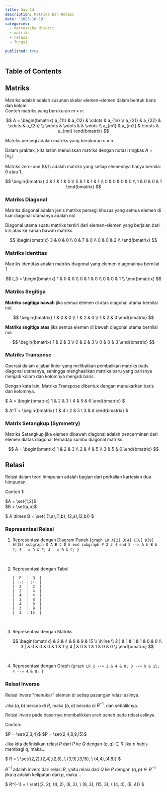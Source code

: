 ```yaml
---
title: Day 14
description: Matriks Dan Relasi
date: '2023-10-19'
categories:
  - matematika diskrit
  - matriks
  - relasi
  - fungsi

published: true
---
```


<script>
    import MermaidDiagram from '$lib/components/mermaid/MermaidDiagram.svelte';
</script>

## Table of Contents

## Matriks

Matriks adalah adalah susunan skalar elemen-elemen dalam bentuk baris dan kolom.  
Contoh matriks yang berukuran $m \times n$:

$$
A =
\begin{bmatrix}
  a_{11} & a_{12} & \cdots & a_{1n} \\
  a_{21} & a_{22} & \cdots & a_{2n} \\
  \vdots & \vdots &  & \vdots \\
  a_{m1} & a_{m2} & \cdots & a_{mn}
\end{bmatrix}
$$

Matriks persegi adalah matriks yang berukuran $n \times n$.

Dalam praktek, kita lazim menuliskan matriks dengan notasi ringkas $A = [a_{ij}]$.

Matriks zero-one (0/1) adalah matriks yang setiap elemennya hanya bernilai 0 atau 1.

$$
\begin{bmatrix}
  0 & 1 & 1 & 0 \\
  0 & 1 & 1 & 1 \\
  0 & 0 & 0 & 0 \\
  1 & 0 & 0 & 1
\end{bmatrix}
$$

### Matriks Diagonal

Matriks diagonal adalah jenis matriks persegi khusus yang semua elemen di luar diagonal utamanya adalah nol.

Diagonal utama suatu matriks terdiri dari elemen-elemen yang berjalan dari kiri atas ke kanan bawah matriks.

$$
\begin{bmatrix}
  3 & 0 & 0 \\
  0 & 7 & 0 \\
  0 & 0 & 2 \\
\end{bmatrix}
$$

### Matriks Identitas

Matriks identitas adalah matriks diagonal yang elemen diagonalnya bernilai 1

$$
I_3 =
\begin{bmatrix}
  1 & 0 & 0 \\
  0 & 1 & 0 \\
  0 & 0 & 1 \\
\end{bmatrix}
$$

### Matriks Segitiga

**Matriks segitiga bawah** jika semua elemen di atas diagonal utama bernilai nol.

$$
\begin{bmatrix}
    1 & 0 & 0 \\
    1 & 2 & 0 \\
    1 & 2 & 3
\end{bmatrix}
$$

**Matriks segitiga atas** jika semua elemen di bawah diagonal utama bernilai nol.

$$
\begin{bmatrix}
    1 & 2 & 3 \\
    0 & 2 & 3 \\
    0 & 0 & 3
\end{bmatrix}
$$

### Matriks Transpose

Operasi dalam aljabar linier yang melibatkan pembalikan matriks pada diagonal utamanya, sehingga menghasilkan matriks baru yang barisnya menjadi kolom dan kolomnya menjadi baris.

Dengan kata lain, Matriks Transpose dibentuk dengan menukarkan baris dan kolomnya.

$
A =
\begin{bmatrix}
  1 & 2 & 3 \\
  4 & 5 & 6
\end{bmatrix}
$

$
A^T =
\begin{bmatrix}
  1 & 4 \\
  2 & 5 \\
  3 & 6
\end{bmatrix}
$

### Matrix Setangkup (Symmetry)

Matriks Setangkup jika elemen dibawah diagonal adalah pencerminan dari elemen diatas diagonal terhadap sumbu diagonal matriks.

$$
A =
\begin{bmatrix}
  1 & 2 & 3 \\
  2 & 4 & 5 \\
  3 & 5 & 6
\end{bmatrix}
$$

## Relasi

Relasi dalam teori himpunan adalah bagian dari perkalian kartesian dua himpunan.

Contoh 1:

$A = \set{1,2}$  
$B = \set{a,b}$

$
A \times B = \set{
(1,a),(1,b),
(2,a),(2,b)}
$

### Representasi Relasi

1.  Representasi dengan Diagram Panah
    <MermaidDiagram>
    {`graph LR
A[2]
B[4]
C[8]
D[9]
E[15]
subgraph Q
A
B
C
D
E
end
subgraph P
2
3
4
end
2 --> A & B & C;
3 --> D & E;
4 --> B & C;
`}
    </MermaidDiagram>

<br />

2.  Representasi dengan Tabel

        |  P  |  Q  |
        | :-: | :-: |
        |  2  |  2  |
        |  2  |  4  |
        |  4  |  4  |
        |  2  |  8  |
        |  4  |  8  |
        |  3  |  9  |
        |  3  | 15  |

<br />

3.  Representasi dengan Matriks

    $$
    \begin{bmatrix}
    & 2 & 4 & 8 & 9 & 15 \\
    \hline \\
    2 | & 1 & 1 & 1 & 0 & 0 \\
    3 | & 0 & 0 & 0 & 1 & 1 \\
    4 | & 0 & 1 & 1 & 0 & 0 \\
    \end{bmatrix}
    $$

<br />

4. Representasi dengan Graph
   <MermaidDiagram>
   {`graph LR
2 --> 2 & 4 & 8;
3 --> 9 & 15;
4 --> 4 & 8;
`}
   </MermaidDiagram>

### Relasi Inverse

Relasi Invers "menukar" elemen di setiap pasangan relasi aslinya.

Jika $(a, b)$ berada di $R$, maka $(b, a)$ berada di $R^{-1}$, dan sebaliknya.

Relasi invers pada dasarnya membalikkan arah panah pada relasi aslinya.

Contoh:

$P = \set{2,3,4}$
$P = \set{2,4,8,9,15}$

Jika kita definisikan relasi $R$ dari $P$ ke $Q$ dengan
$(p, q) \in R$ jika $p$ habis membagi $q$, maka...

$
R = \\
\set{(2,2),(2,4),(2,8), \\
(3,9),(3,15), \\
(4,4),(4,8)}
$

$R^{-1}$ adalah invers dari relasi $R$, yaitu relasi dari $Q$ ke $P$ dengan $(q, p) \in R^{-1}$ jika $q$ adalah kelipatan dari $p$, maka...

$
R^{-1} = \\
\set{(2, 2), (4, 2), (8, 2), \\
(9, 3), (15, 3), \\
(4, 4), (8, 4)}
$
